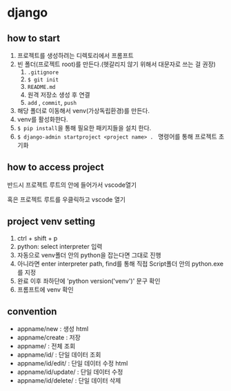 # django

## how to start

1. 프로젝트를 생성하려는 디렉토리에서 프롬프트
2. 빈 폴더(프로젝트 root)를 만든다.(헷갈리지 않기 위해서 대문자로 쓰는 걸 권장)
   1. `.gitignore`
   2. `$ git init`
   3. `README.md`
   4. 원격 저장소 생성 후 연결
   5. `add` , `commit`, `push`
3. 해당 폴더로 이동해서 venv(가상독립환경)를 만든다.
4. venv를 활성화한다.
5. `$ pip install`을 통해 필요한 패키지들을 설치 한다.
6. `$ django-admin startproject <project name> . ` 명령어를 통해 프로젝트 초기화

## how to access project

반드시 프로젝트 루트의 안에 들어가서 vscode열기

혹은 프로젝트 루트를 우클릭하고 vscode 열기

## project venv setting

1. ctrl + shift + p
2. python: select interpreter 입력
3.  자동으로 venv폴더 안의 python을 잡는다면 그대로 진행
4. 아니라면 enter interpreter path, find를 통해 직접 Script폴더 안의 python.exe를 지정
5. 완료 이후 좌하단에 'python version('venv')' 문구 확인
6. 프롬프트에 venv 확인

## convention

- appname/new : 생성 html
- appname/create : 저장
- appname/ : 전체 조회
- appname/id/ : 단일 데이터 조회
- appname/id/edit/ : 단일 데이터 수정 html
- appname/id/update/ : 단일 데이터 수정
- appname/id/delete/ : 단일 데이터 삭제